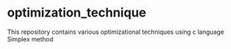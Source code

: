 # optimization_technique


This repository contains various optimizational techniques using c language 
Simplex method
